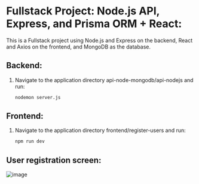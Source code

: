 # Fullstack Project: Node.js API, Express, and Prisma ORM + React:

This is a Fullstack project using Node.js and Express on the backend, React and Axios on the frontend, and MongoDB as the database.

## Backend:
  
  1. Navigate to the application directory api-node-mongodb/api-nodejs and run:

      ```bash
      nodemon server.js
      ```


## Frontend:
  
  1. Navigate to the application directory frontend/register-users and run:
    
      ```bash
      npm run dev
      ```


## User registration screen:

![image](https://github.com/Gabrielssilvast/api-node-mongodb/assets/109055973/c588395b-40ba-4d18-a182-6250f41aaa7f)
